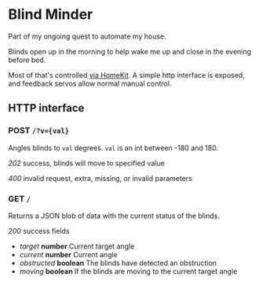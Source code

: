 # Blind Minder

Part of my ongoing quest to automate my house.

Blinds open up in the morning to help wake me up and close in the evening before bed.

Most of that's controlled [via HomeKit](https://github.com/apexskier/my-homebridge). A simple
http interface is exposed, and feedback servos allow normal manual control.

## HTTP interface

### POST `/?v={val}`

Angles blinds to `val` degrees. `val` is an int between -180 and 180.

*202* success, blinds will move to specified value

*400* invalid request, extra, missing, or invalid parameters

### GET `/`

Returns a JSON blob of data with the current status of the blinds.

*200* success
fields  
- *target* __number__ Current target angle
- *current* __number__ Current angle
- *obstructed* __boolean__ The blinds have detected an obstruction
- *moving* __boolean__ If the blinds are moving to the current target angle
